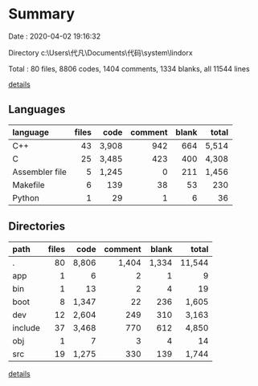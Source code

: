 # Summary

Date : 2020-04-02 19:16:32

Directory c:\Users\代凡\Documents\代码\system\lindorx

Total : 80 files,  8806 codes, 1404 comments, 1334 blanks, all 11544 lines

[details](details.md)

## Languages
| language | files | code | comment | blank | total |
| :--- | ---: | ---: | ---: | ---: | ---: |
| C++ | 43 | 3,908 | 942 | 664 | 5,514 |
| C | 25 | 3,485 | 423 | 400 | 4,308 |
| Assembler file | 5 | 1,245 | 0 | 211 | 1,456 |
| Makefile | 6 | 139 | 38 | 53 | 230 |
| Python | 1 | 29 | 1 | 6 | 36 |

## Directories
| path | files | code | comment | blank | total |
| :--- | ---: | ---: | ---: | ---: | ---: |
| . | 80 | 8,806 | 1,404 | 1,334 | 11,544 |
| app | 1 | 6 | 2 | 1 | 9 |
| bin | 1 | 13 | 2 | 4 | 19 |
| boot | 8 | 1,347 | 22 | 236 | 1,605 |
| dev | 12 | 2,604 | 249 | 310 | 3,163 |
| include | 37 | 3,468 | 770 | 612 | 4,850 |
| obj | 1 | 7 | 3 | 4 | 14 |
| src | 19 | 1,275 | 330 | 139 | 1,744 |

[details](details.md)